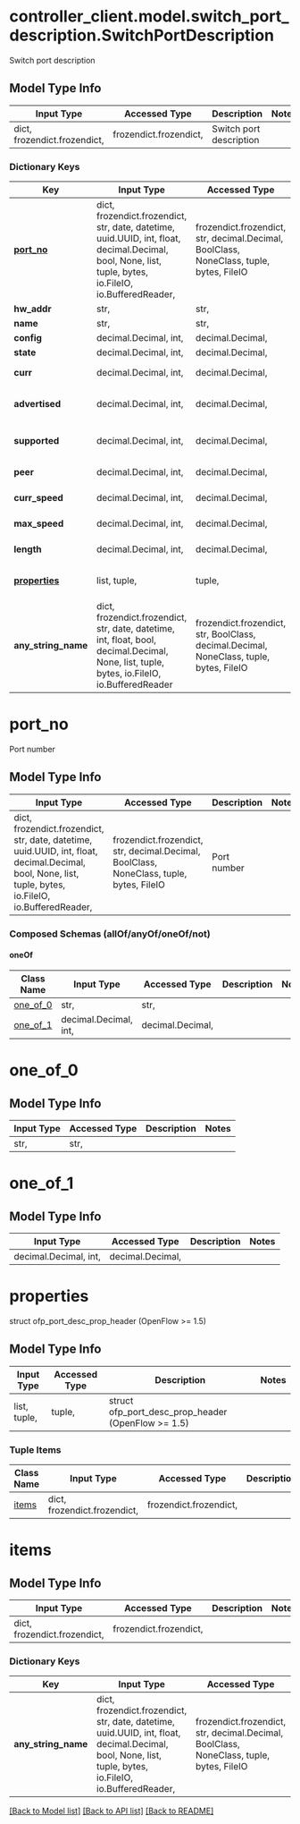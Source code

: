 # controller_client.model.switch_port_description.SwitchPortDescription

Switch port description

## Model Type Info
Input Type | Accessed Type | Description | Notes
------------ | ------------- | ------------- | -------------
dict, frozendict.frozendict,  | frozendict.frozendict,  | Switch port description | 

### Dictionary Keys
Key | Input Type | Accessed Type | Description | Notes
------------ | ------------- | ------------- | ------------- | -------------
**[port_no](#port_no)** | dict, frozendict.frozendict, str, date, datetime, uuid.UUID, int, float, decimal.Decimal, bool, None, list, tuple, bytes, io.FileIO, io.BufferedReader,  | frozendict.frozendict, str, decimal.Decimal, BoolClass, NoneClass, tuple, bytes, FileIO | Port number | [optional] 
**hw_addr** | str,  | str,  | Ethernet hardware address | [optional] 
**name** | str,  | str,  | Name of port | [optional] 
**config** | decimal.Decimal, int,  | decimal.Decimal,  | Bitmap of OFPPC_* flags | [optional] 
**state** | decimal.Decimal, int,  | decimal.Decimal,  | Bitmap of OFPPS_* flags | [optional] 
**curr** | decimal.Decimal, int,  | decimal.Decimal,  | Current features (OpenFlow &lt;&#x3D; 1.4) | [optional] 
**advertised** | decimal.Decimal, int,  | decimal.Decimal,  | Features being advertised by the port (OpenFlow &lt;&#x3D; 1.4) | [optional] 
**supported** | decimal.Decimal, int,  | decimal.Decimal,  | Features being supported by the port (OpenFlow &lt;&#x3D; 1.4) | [optional] 
**peer** | decimal.Decimal, int,  | decimal.Decimal,  | Features advertised by peer (OpenFlow &lt;&#x3D; 1.4) | [optional] 
**curr_speed** | decimal.Decimal, int,  | decimal.Decimal,  | Current port bitrate in kbps (OpenFlow &lt;&#x3D; 1.4) | [optional] 
**max_speed** | decimal.Decimal, int,  | decimal.Decimal,  | Max port bitrate in kbps (OpenFlow &lt;&#x3D; 1.4) | [optional] 
**length** | decimal.Decimal, int,  | decimal.Decimal,  | Length of this entry (OpenFlow &gt;&#x3D; 1.5) | [optional] 
**[properties](#properties)** | list, tuple,  | tuple,  | struct ofp_port_desc_prop_header (OpenFlow &gt;&#x3D; 1.5) | [optional] 
**any_string_name** | dict, frozendict.frozendict, str, date, datetime, int, float, bool, decimal.Decimal, None, list, tuple, bytes, io.FileIO, io.BufferedReader | frozendict.frozendict, str, BoolClass, decimal.Decimal, NoneClass, tuple, bytes, FileIO | any string name can be used but the value must be the correct type | [optional]

# port_no

Port number

## Model Type Info
Input Type | Accessed Type | Description | Notes
------------ | ------------- | ------------- | -------------
dict, frozendict.frozendict, str, date, datetime, uuid.UUID, int, float, decimal.Decimal, bool, None, list, tuple, bytes, io.FileIO, io.BufferedReader,  | frozendict.frozendict, str, decimal.Decimal, BoolClass, NoneClass, tuple, bytes, FileIO | Port number | 

### Composed Schemas (allOf/anyOf/oneOf/not)
#### oneOf
Class Name | Input Type | Accessed Type | Description | Notes
------------- | ------------- | ------------- | ------------- | -------------
[one_of_0](#one_of_0) | str,  | str,  |  | 
[one_of_1](#one_of_1) | decimal.Decimal, int,  | decimal.Decimal,  |  | 

# one_of_0

## Model Type Info
Input Type | Accessed Type | Description | Notes
------------ | ------------- | ------------- | -------------
str,  | str,  |  | 

# one_of_1

## Model Type Info
Input Type | Accessed Type | Description | Notes
------------ | ------------- | ------------- | -------------
decimal.Decimal, int,  | decimal.Decimal,  |  | 

# properties

struct ofp_port_desc_prop_header (OpenFlow >= 1.5)

## Model Type Info
Input Type | Accessed Type | Description | Notes
------------ | ------------- | ------------- | -------------
list, tuple,  | tuple,  | struct ofp_port_desc_prop_header (OpenFlow &gt;&#x3D; 1.5) | 

### Tuple Items
Class Name | Input Type | Accessed Type | Description | Notes
------------- | ------------- | ------------- | ------------- | -------------
[items](#items) | dict, frozendict.frozendict,  | frozendict.frozendict,  |  | 

# items

## Model Type Info
Input Type | Accessed Type | Description | Notes
------------ | ------------- | ------------- | -------------
dict, frozendict.frozendict,  | frozendict.frozendict,  |  | 

### Dictionary Keys
Key | Input Type | Accessed Type | Description | Notes
------------ | ------------- | ------------- | ------------- | -------------
**any_string_name** | dict, frozendict.frozendict, str, date, datetime, uuid.UUID, int, float, decimal.Decimal, bool, None, list, tuple, bytes, io.FileIO, io.BufferedReader,  | frozendict.frozendict, str, decimal.Decimal, BoolClass, NoneClass, tuple, bytes, FileIO | any string name can be used but the value must be the correct type | [optional]

[[Back to Model list]](../../README.md#documentation-for-models) [[Back to API list]](../../README.md#documentation-for-api-endpoints) [[Back to README]](../../README.md)


